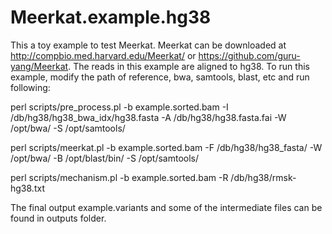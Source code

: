 # Meerkat.example.hg38

This a toy example to test Meerkat. Meerkat can be downloaded at http://compbio.med.harvard.edu/Meerkat/ or https://github.com/guru-yang/Meerkat. The reads in this example are aligned to hg38. To run this example, modify the path of reference, bwa, samtools, blast, etc and run following:

perl scripts/pre_process.pl -b example.sorted.bam -I /db/hg38/hg38_bwa_idx/hg38.fasta -A /db/hg38/hg38.fasta.fai -W /opt/bwa/ -S /opt/samtools/

perl scripts/meerkat.pl -b example.sorted.bam -F /db/hg38/hg38_fasta/ -W /opt/bwa/ -B /opt/blast/bin/ -S /opt/samtools/

perl scripts/mechanism.pl -b example.sorted.bam -R /db/hg38/rmsk-hg38.txt

The final output example.variants and some of the intermediate files can be found in outputs folder.
